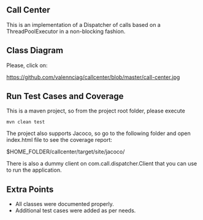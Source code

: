 ## Call Center

This is an implementation of a Dispatcher of calls based on 
a ThreadPoolExecutor in a non-blocking fashion.

## Class Diagram

Please, click on:

https://github.com/valennciag/callcenter/blob/master/call-center.jpg

## Run Test Cases and Coverage

This is a maven project, so from the project root folder, please execute

`mvn clean test`

The project also supports Jacoco, so go to the following folder and open index.html file to see the coverage report:

$HOME_FOLDER/callcenter/target/site/jacoco/

There is also a dummy client on com.call.dispatcher.Client that you can use 
to run the application.

## Extra Points

- All classes were documented properly.
- Additional test cases were added as per needs.